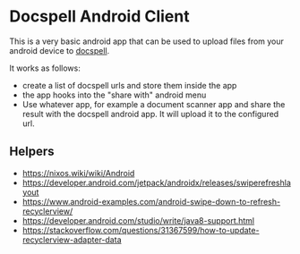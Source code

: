 # Docspell Android Client

This is a very basic android app that can be used to upload files from
your android device to [docspell](https://docspell.org).

It works as follows:

- create a list of docspell urls and store them inside the app
- the app hooks into the "share with" android menu
- Use whatever app, for example a document scanner app and share the
  result with the docspell android app. It will upload it to the
  configured url.

## Helpers

- https://nixos.wiki/wiki/Android
- https://developer.android.com/jetpack/androidx/releases/swiperefreshlayout
- https://www.android-examples.com/android-swipe-down-to-refresh-recyclerview/
- https://developer.android.com/studio/write/java8-support.html
- https://stackoverflow.com/questions/31367599/how-to-update-recyclerview-adapter-data
